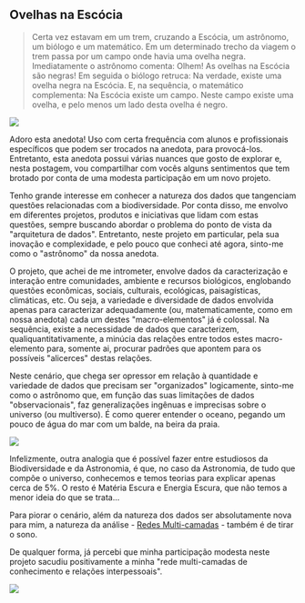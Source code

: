 ## Ovelhas na Escócia

>Certa vez estavam em um trem, cruzando a Escócia, um astrônomo, um biólogo e um matemático. Em um determinado trecho da viagem o trem passa por um campo onde havia uma ovelha negra. Imediatamente o astrônomo comenta:
>Olhem! As ovelhas na Escócia são negras!
>Em seguida o biólogo retruca:
>Na verdade, existe uma ovelha negra na Escócia.
>E, na sequência, o matemático complementa:
>Na Escócia existe um campo. Neste campo existe uma ovelha, e pelo menos um lado desta ovelha é negro.

![](http://dalcinweb.s3-website-us-east-1.amazonaws.com/github/BiodivDadosMeta/ovelhaNegra01.jpg)

Adoro esta anedota! Uso com certa frequência com alunos e profissionais específicos que podem ser trocados na anedota, para provocá-los. Entretanto, esta anedota possui várias nuances que gosto de explorar e, nesta postagem, vou compartilhar com vocês alguns sentimentos que tem brotado por conta de uma modesta participação em um novo projeto.

Tenho grande interesse em conhecer a natureza dos dados que tangenciam questões relacionadas com a biodiversidade. Por conta disso, me envolvo em diferentes projetos, produtos e iniciativas que lidam com estas questões, sempre buscando abordar o problema do ponto de vista da "arquitetura de dados". Entretanto, neste projeto em particular, pela sua inovação e complexidade, e pelo pouco que conheci até agora, sinto-me como o "astrônomo" da nossa anedota. 

O projeto, que achei de me intrometer, envolve dados da caracterização e interação entre comunidades, ambiente e recursos biológicos, englobando questões econômicas, sociais, culturais, ecológicas, paisagísticas, climáticas, etc. Ou seja, a variedade e diversidade de dados envolvida apenas para caracterizar adequadamente (ou, matematicamente, como em nossa anedota) cada um destes "macro-elementos" já é colossal. Na sequência, existe a necessidade de dados que caracterizem, qualiquantitativamente, a minúcia das relações entre todos estes macro-elemento para, somente ai, procurar padrões que apontem para os possíveis "alicerces" destas relações.

Neste cenário, que chega ser opressor em relação à quantidade e variedade de dados que precisam ser "organizados" logicamente, sinto-me como o astrônomo que, em função das suas limitações de dados "observacionais", faz generalizações ingênuas e imprecisas sobre o universo (ou multiverso). É como querer entender o oceano, pegando um pouco de água do mar com um balde, na beira da praia.

![](http://dalcinweb.s3-website-us-east-1.amazonaws.com/github/BiodivDadosMeta/ovelhaNegra02.jpg)

Infelizmente, outra analogia que é possível fazer entre estudiosos da Biodiversidade e da Astronomia, é que, no caso da Astronomia, de tudo que compõe o universo, conhecemos e temos teorias para explicar apenas cerca de 5%. O resto é Matéria Escura e Energia Escura, que não temos a menor ideia do que se trata...

Para piorar o cenário, além da natureza dos dados ser absolutamente nova para mim, a natureza da análise - [Redes Multi-camadas](https://academic.oup.com/comnet/article/2/3/203/2841130) - também é de tirar o sono.

De qualquer forma, já percebi que minha participação modesta neste projeto sacudiu positivamente a minha "rede multi-camadas de conhecimento e relações interpessoais".

![](http://dalcinweb.s3-website-us-east-1.amazonaws.com/github/BiodivDadosMeta/ovelhaNegra03.png)
